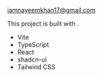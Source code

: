

 iamnayeemkhan17@gmail.com



This project is built with .

- Vite
- TypeScript
- React
- shadcn-ui
- Tailwind CSS
    
